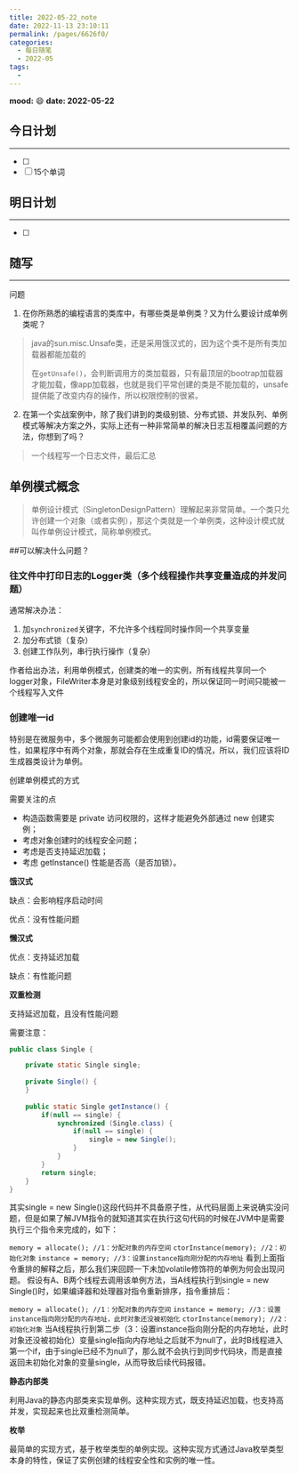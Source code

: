```yaml
---
title: 2022-05-22_note
date: 2022-11-13 23:10:11
permalink: /pages/6626f0/
categories:
  - 每日随笔
  - 2022-05
tags:
  - 
---
```

**mood:** :smile:  									**date: 2022-05-22**  
## 今日计划  
------
- [ ]  
- [ ]  15个单词
## 明日计划  
------
- [ ]  
## 随写 
------

问题

1. 在你所熟悉的编程语言的类库中，有哪些类是单例类？又为什么要设计成单例类呢？

>  java的sun.misc.Unsafe类，还是采用饿汉式的，因为这个类不是所有类加载器都能加载的
>
> 在`getUnsafe()`，会判断调用方的类加载器，只有最顶层的bootrap加载器才能加载，像app加载器，也就是我们平常创建的类是不能加载的，unsafe提供能了改变内存的操作，所以权限控制的很紧。

2. 在第一个实战案例中，除了我们讲到的类级别锁、分布式锁、并发队列、单例模式等解决方案之外，实际上还有一种非常简单的解决日志互相覆盖问题的方法，你想到了吗？

> 一个线程写一个日志文件，最后汇总

## 单例模式概念

> 单例设计模式（SingletonDesignPattern）理解起来非常简单。一个类只允许创建一个对象（或者实例），那这个类就是一个单例类，这种设计模式就叫作单例设计模式，简称单例模式。

##可以解决什么问题？

### 往文件中打印日志的Logger类（多个线程操作共享变量造成的并发问题）

通常解决办法：

1. 加`synchronized`关键字，不允许多个线程同时操作同一个共享变量
2. 加分布式锁（复杂）
3. 创建工作队列，串行执行操作（复杂）

作者给出办法，利用单例模式，创建类的唯一的实例，所有线程共享同一个logger对象，FileWriter本身是对象级别线程安全的，所以保证同一时间只能被一个线程写入文件

### 创建唯一id

特别是在微服务中，多个微服务可能都会使用到创建id的功能，id需要保证唯一性，如果程序中有两个对象，那就会存在生成重复ID的情况，所以，我们应该将ID生成器类设计为单例。



创建单例模式的方式

需要关注的点

- 构造函数需要是 private 访问权限的，这样才能避免外部通过 new 创建实例；
- 考虑对象创建时的线程安全问题；
- 考虑是否支持延迟加载；
- 考虑 getInstance() 性能是否高（是否加锁）。

**饿汉式**

缺点：会影响程序启动时间

优点：没有性能问题

**懒汉式**

优点：支持延迟加载

缺点：有性能问题

**双重检测**

支持延迟加载，且没有性能问题

需要注意：

```java
public class Single {

	private static Single single;
	
	private Single() {
	}
	
	public static Single getInstance() {
		if(null == single) {
			synchronized (Single.class) {
				if(null == single) {
					single = new Single();
				}
			}
		}
		return single;
	}
}
```



其实single = new Single()这段代码并不具备原子性，从代码层面上来说确实没问题，但是如果了解JVM指令的就知道其实在执行这句代码的时候在JVM中是需要执行三个指令来完成的，如下：

`memory = allocate(); //1：分配对象的内存空间`
`ctorInstance(memory); //2：初始化对象`
`instance = memory; //3：设置instance指向刚分配的内存地址`
看到上面指令重排的解释之后，那么我们来回顾一下未加volatile修饰符的单例为何会出现问题。
假设有A、B两个线程去调用该单例方法，当A线程执行到single = new Single()时，如果编译器和处理器对指令重新排序，指令重排后：

`memory = allocate(); //1：分配对象的内存空间`
`instance = memory; //3：设置instance指向刚分配的内存地址，此时对象还没被初始化`
`ctorInstance(memory); //2：初始化对象`
当A线程执行到第二步（3：设置instance指向刚分配的内存地址，此时对象还没被初始化）变量single指向内存地址之后就不为null了，此时B线程进入第一个if，由于single已经不为null了，那么就不会执行到同步代码块，而是直接返回未初始化对象的变量single，从而导致后续代码报错。



**静态内部类**

利用Java的静态内部类来实现单例。这种实现方式，既支持延迟加载，也支持高并发，实现起来也比双重检测简单。

**枚举**

最简单的实现方式，基于枚举类型的单例实现。这种实现方式通过Java枚举类型本身的特性，保证了实例创建的线程安全性和实例的唯一性。